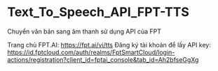 # Text_To_Speech_API_FPT-TTS
Chuyển văn bản sang âm thanh sử dụng API của FPT

Trang chủ FPT.AI: https://fpt.ai/vi/tts
Đăng ký tài khoản để lấy API key: https://id.fptcloud.com/auth/realms/FptSmartCloud/login-actions/registration?client_id=fptai_console&tab_id=Ah2bfseGgXg
